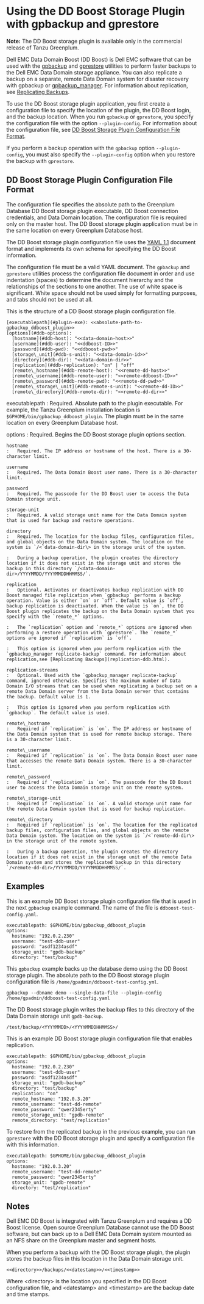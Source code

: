 # Using the DD Boost Storage Plugin with gpbackup and gprestore 

**Note:** The DD Boost storage plugin is available only in the commercial release of Tanzu Greenplum.

Dell EMC Data Domain Boost \(DD Boost\) is Dell EMC software that can be used with the [gpbackup](../../utility_guide/admin_utilities/gpbackup.html) and [gprestore](../../utility_guide/admin_utilities/gprestore.html) utilities to perform faster backups to the Dell EMC Data Domain storage appliance. You can also replicate a backup on a separate, remote Data Domain system for disaster recovery with gpbackup or [gpbackup\_manager](https://docs.vmware.com/en/VMware-Tanzu-Greenplum-Backup-and-Restore/1.25/tanzu-greenplum-backup-and-restore/GUID-utility_guide-ref-gpbackup_manager.html). For information about replication, see [Replicating Backups](replication-ddb.html).

To use the DD Boost storage plugin application, you first create a configuration file to specify the location of the plugin, the DD Boost login, and the backup location. When you run `gpbackup` or `gprestore`, you specify the configuration file with the option `--plugin-config`. For information about the configuration file, see [DD Boost Storage Plugin Configuration File Format](#ddb-plugin-config).

If you perform a backup operation with the `gpbackup` option `--plugin-config`, you must also specify the `--plugin-config` option when you restore the backup with `gprestore`.

## DD Boost Storage Plugin Configuration File Format 

The configuration file specifies the absolute path to the Greenplum Database DD Boost storage plugin executable, DD Boost connection credentials, and Data Domain location. The configuration file is required only on the master host. The DD Boost storage plugin application must be in the same location on every Greenplum Database host.

The DD Boost storage plugin configuration file uses the [YAML 1.1](http://yaml.org/spec/1.1/) document format and implements its own schema for specifying the DD Boost information.

The configuration file must be a valid YAML document. The `gpbackup` and `gprestore` utilities process the configuration file document in order and use indentation \(spaces\) to determine the document hierarchy and the relationships of the sections to one another. The use of white space is significant. White space should not be used simply for formatting purposes, and tabs should not be used at all.

This is the structure of a DD Boost storage plugin configuration file.

```
[executablepath](#plugin-exe): <<absolute-path-to-gpbackup_ddboost_plugin>>
[options](#ddb-options): 
  [hostname](#ddb-host): "<<data-domain-host>>"
  [username](#ddb-user): "<<ddboost-ID>>"
  [password](#ddb-pwd): "<<ddboost-pwd>>"
  [storage\_unit](#ddb-s-unit): "<<data-domain-id>>"
  [directory](#ddb-dir): "<<data-domain-dir>>"
  [replication](#ddb-replication): "on" | "off"
  [remote\_hostname](#ddb-remote-host): "<<remote-dd-host>>"
  [remote\_username](#ddb-remote-user): "<<remote-ddboost-ID>>"
  [remote\_password](#ddb-remote-pwd): "<<remote-dd-pwd>>"
  [remote\_storage\_unit](#ddb-remote-s-unit): "<<remote-dd-ID>>"
  [remote\_directory](#ddb-remote-dir): "<<remote-dd-dir>>"
```

executablepath
:   Required. Absolute path to the plugin executable. For example, the Tanzu Greenplum installation location is `$GPHOME/bin/gpbackup_ddboost_plugin`. The plugin must be in the same location on every Greenplum Database host.

options
:   Required. Begins the DD Boost storage plugin options section.

    hostname
    :   Required. The IP address or hostname of the host. There is a 30-character limit.

    username
    :   Required. The Data Domain Boost user name. There is a 30-character limit.

    password
    :   Required. The passcode for the DD Boost user to access the Data Domain storage unit.

    storage-unit
    :   Required. A valid storage unit name for the Data Domain system that is used for backup and restore operations.

    directory
    :   Required. The location for the backup files, configuration files, and global objects on the Data Domain system. The location on the system is `/<`data-domain-dir\> in the storage unit of the system.

    :   During a backup operation, the plugin creates the directory location if it does not exist in the storage unit and stores the backup in this directory `/<data-domain-dir>/YYYYMMDD/YYYYMMDDHHMMSS/`.

    replication
    :   Optional. Activates or deactivates backup replication with DD Boost managed file replication when `gpbackup` performs a backup operation. Value is either `on` or `off`. Default value is `off`, backup replication is deactivated. When the value is `on`, the DD Boost plugin replicates the backup on the Data Domain system that you specify with the `remote_*` options.

    :   The `replication` option and `remote_*` options are ignored when performing a restore operation with `gprestore`. The `remote_*` options are ignored if `replication` is `off`.

    :   This option is ignored when you perform replication with the `gpbackup_manager replicate-backup` command. For information about replication,see [Replicating Backups](replication-ddb.html).

    replication-streams
    :   Optional. Used with the `gpbackup_manager replicate-backup` command, ignored otherwise. Specifies the maximum number of Data Domain I/O streams that can be used when replicating a backup set on a remote Data Domain server from the Data Domain server that contains the backup. Default value is 1.

    :   This option is ignored when you perform replication with `gpbackup`. The default value is used.

    remote\_hostname
    :   Required if `replication` is `on`. The IP address or hostname of the Data Domain system that is used for remote backup storage. There is a 30-character limit.

    remote\_username
    :   Required if `replication` is `on`. The Data Domain Boost user name that accesses the remote Data Domain system. There is a 30-character limit.

    remote\_password
    :   Required if `replication` is `on`. The passcode for the DD Boost user to access the Data Domain storage unit on the remote system.

    remote\_storage-unit
    :   Required if `replication` is `on`. A valid storage unit name for the remote Data Domain system that is used for backup replication.

    remote\_directory
    :   Required if `replication` is `on`. The location for the replicated backup files, configuration files, and global objects on the remote Data Domain system. The location on the system is `/<`remote-dd-dir\> in the storage unit of the remote system.

    :   During a backup operation, the plugin creates the directory location if it does not exist in the storage unit of the remote Data Domain system and stores the replicated backup in this directory `/<remote-dd-dir>/YYYYMMDD/YYYYMMDDHHMMSS/`.

## Examples 

This is an example DD Boost storage plugin configuration file that is used in the next `gpbackup` example command. The name of the file is `ddboost-test-config.yaml`.

```
executablepath: $GPHOME/bin/gpbackup_ddboost_plugin
options: 
  hostname: "192.0.2.230"
  username: "test-ddb-user"
  password: "asdf1234asdf"
  storage_unit: "gpdb-backup"
  directory: "test/backup"
```

This `gpbackup` example backs up the database demo using the DD Boost storage plugin. The absolute path to the DD Boost storage plugin configuration file is `/home/gpadmin/ddboost-test-config.yml`.

```
gpbackup --dbname demo --single-data-file --plugin-config /home/gpadmin/ddboost-test-config.yaml
```

The DD Boost storage plugin writes the backup files to this directory of the Data Domain storage unit `gpdb-backup`.

```
/test/backup/<YYYYMMDD>/<YYYYMMDDHHMMSS>/
```

This is an example DD Boost storage plugin configuration file that enables replication.

```
executablepath: $GPHOME/bin/gpbackup_ddboost_plugin
options:
  hostname: "192.0.2.230"
  username: "test-ddb-user"
  password: "asdf1234asdf"
  storage_unit: "gpdb-backup"
  directory: "test/backup"
  replication: "on"
  remote_hostname: "192.0.3.20"
  remote_username: "test-dd-remote"
  remote_password: "qwer2345erty"
  remote_storage_unit: "gpdb-remote"
  remote_directory: "test/replication"
```

To restore from the replicated backup in the previous example, you can run `gprestore` with the DD Boost storage plugin and specify a configuration file with this information.

```
executablepath: $GPHOME/bin/gpbackup_ddboost_plugin
options:
  hostname: "192.0.3.20"
  remote_username: "test-dd-remote"
  remote_password: "qwer2345erty"
  storage_unit: "gpdb-remote"
  directory: "test/replication"
```

## Notes 

Dell EMC DD Boost is integrated with Tanzu Greenplum and requires a DD Boost license. Open source Greenplum Database cannot use the DD Boost software, but can back up to a Dell EMC Data Domain system mounted as an NFS share on the Greenplum master and segment hosts.

When you perform a backup with the DD Boost storage plugin, the plugin stores the backup files in this location in the Data Domain storage unit.

```
<<directory>>/backups/<<datestamp>>/<<timestamp>>
```

Where <directory\> is the location you specified in the DD Boost configuration file, and <datestamp\> and <timestamp\> are the backup date and time stamps.

